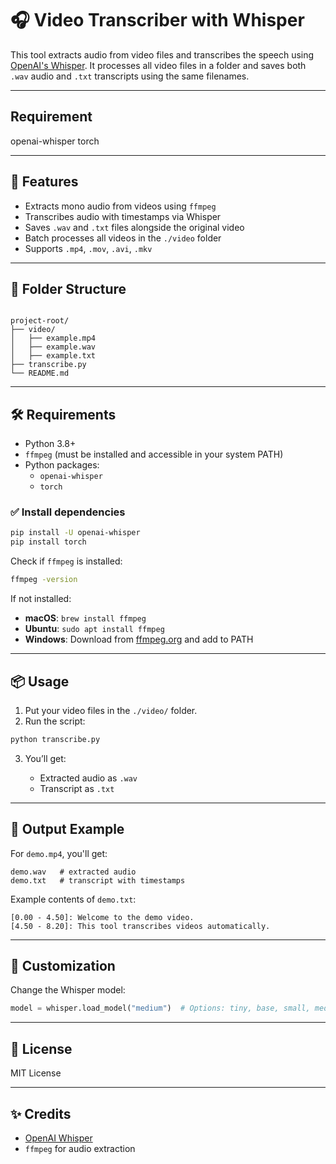
# 🎧 Video Transcriber with Whisper

This tool extracts audio from video files and transcribes the speech using [OpenAI's Whisper](https://github.com/openai/whisper). It processes all video files in a folder and saves both `.wav` audio and `.txt` transcripts using the same filenames.

---

## Requirement
openai-whisper
torch

---

## 🚀 Features

- Extracts mono audio from videos using `ffmpeg`
- Transcribes audio with timestamps via Whisper
- Saves `.wav` and `.txt` files alongside the original video
- Batch processes all videos in the `./video` folder
- Supports `.mp4`, `.mov`, `.avi`, `.mkv`

---

## 📁 Folder Structure

```

project-root/
├── video/
│   ├── example.mp4
│   ├── example.wav
│   ├── example.txt
├── transcribe.py
└── README.md

````

---

## 🛠️ Requirements

- Python 3.8+
- `ffmpeg` (must be installed and accessible in your system PATH)
- Python packages:
  - `openai-whisper`
  - `torch`

### ✅ Install dependencies

```bash
pip install -U openai-whisper
pip install torch
````

Check if `ffmpeg` is installed:

```bash
ffmpeg -version
```

If not installed:

* **macOS**: `brew install ffmpeg`
* **Ubuntu**: `sudo apt install ffmpeg`
* **Windows**: Download from [ffmpeg.org](https://ffmpeg.org/download.html) and add to PATH

---

## 📦 Usage

1. Put your video files in the `./video/` folder.
2. Run the script:

```bash
python transcribe.py
```

3. You’ll get:

   * Extracted audio as `.wav`
   * Transcript as `.txt`

---

## 🧠 Output Example

For `demo.mp4`, you'll get:

```
demo.wav   # extracted audio
demo.txt   # transcript with timestamps
```

Example contents of `demo.txt`:

```
[0.00 - 4.50]: Welcome to the demo video.
[4.50 - 8.20]: This tool transcribes videos automatically.
```

---

## 📌 Customization

Change the Whisper model:

```python
model = whisper.load_model("medium")  # Options: tiny, base, small, medium, large
```

---

## 🧾 License

MIT License

---

## ✨ Credits

* [OpenAI Whisper](https://github.com/openai/whisper)
* `ffmpeg` for audio extraction

```
```
